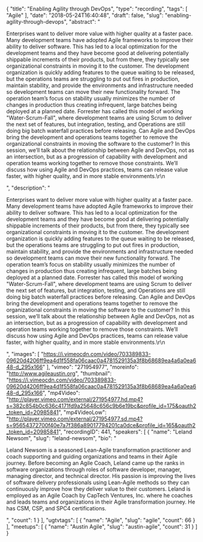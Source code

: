 {
  "title": "Enabling Agility through DevOps",
  "type": "recording",
  "tags": [
    "Agile"
  ],
  "date": "2018-05-24T16:40:48",
  "draft": false,
  "slug": "enabling-agility-through-devops",
  "abstract": "<p>Enterprises want to deliver more value with higher quality at a faster pace. Many development teams have adopted Agile frameworks to improve their ability to deliver software. This has led to a local optimization for the development teams and they have become good at delivering potentially shippable increments of their products, but from there, they typically see organizational constraints in moving it to the customer. The development organization is quickly adding features to the queue waiting to be released, but the operations teams are struggling to put out fires in production, maintain stability, and provide the environments and infrastructure needed so development teams can move their new functionality forward. The operation team’s focus on stability usually minimizes the number of changes in production thus creating infrequent, large batches being deployed at a planned date. Forrester has called this model of working \"Water-Scrum-Fall\", where development teams are using Scrum to deliver the next set of features, but integration, testing, and Operations are still doing big batch waterfall practices before releasing. Can Agile and DevOps bring the development and operations teams together to remove the organizational constraints in moving the software to the customer? In this session, we’ll talk about the relationship between Agile and DevOps, not as an intersection, but as a progression of capability with development and operation teams working together to remove those constraints. We’ll discuss how using Agile and DevOps practices, teams can release value faster, with higher quality, and in more stable environments.\r\n</p>",
  "description": "<p>Enterprises want to deliver more value with higher quality at a faster pace. Many development teams have adopted Agile frameworks to improve their ability to deliver software. This has led to a local optimization for the development teams and they have become good at delivering potentially shippable increments of their products, but from there, they typically see organizational constraints in moving it to the customer. The development organization is quickly adding features to the queue waiting to be released, but the operations teams are struggling to put out fires in production, maintain stability, and provide the environments and infrastructure needed so development teams can move their new functionality forward. The operation team’s focus on stability usually minimizes the number of changes in production thus creating infrequent, large batches being deployed at a planned date. Forrester has called this model of working \"Water-Scrum-Fall\", where development teams are using Scrum to deliver the next set of features, but integration, testing, and Operations are still doing big batch waterfall practices before releasing. Can Agile and DevOps bring the development and operations teams together to remove the organizational constraints in moving the software to the customer? In this session, we’ll talk about the relationship between Agile and DevOps, not as an intersection, but as a progression of capability with development and operation teams working together to remove those constraints. We’ll discuss how using Agile and DevOps practices, teams can release value faster, with higher quality, and in more stable environments.\r\n</p>",
  "images": [
    "https://i.vimeocdn.com/video/703389833-09620d4206ff9ea4d1f558fa06caac0a4781529135a3f8b68689ea4a6a0ea648-d_295x166"
  ],
  "vimeo": "271954977",
  "moreinfo": "http://www.agileaustin.org",
  "thumbnail": "https://i.vimeocdn.com/video/703389833-09620d4206ff9ea4d1f558fa06caac0a4781529135a3f8b68689ea4a6a0ea648-d_295x166",
  "mp4Video": "http://player.vimeo.com/external/271954977.hd.mp4?s=382c854b0c636c4171fd9a25648c656c9b6e19bc&profile_id=175&oauth2_token_id=20985841",
  "mp4VideoLow": "http://player.vimeo.com/external/271954977.sd.mp4?s=95654372700f40e7a7f386a89017794201ca0dce&profile_id=165&oauth2_token_id=20985841",
  "recordingID": 441,
  "speakers": [
    {
      "name": "Leland Newsom",
      "slug": "leland-newsom",
      "bio": "<p>Leland Newsom is a seasoned Lean-Agile transformation practitioner and coach supporting and guiding organizations and teams in their Agile journey. Before becoming an Agile Coach, Leland came up the ranks in software organizations through roles of software developer, manager, managing director, and technical director. His passion is improving the lives of software delivery professionals using Lean-Agile methods so they can continuously improve how they deliver value to their customers. Leland is employed as an Agile Coach by CapTech Ventures, Inc. where he coaches and leads teams and organizations in their Agile transformation journey. He has CSM, CSP, and SPC4 certifications.</p>",
      "count": 1
    }
  ],
  "ugtvtags": [
    {
      "name": "Agile",
      "slug": "agile",
      "count": 66
    }
  ],
  "meetups": [
    {
      "name": "Austin Agile",
      "slug": "austin-agile",
      "count": 31
    }
  ]
}